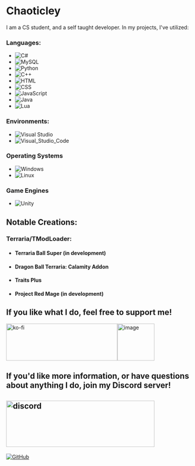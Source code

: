 # Chaoticley

I am a CS student, and a self taught developer.  In my projects, I've utilized:

### Languages:
- ![C#](https://img.shields.io/badge/C%23-873887?style=for-the-badge&logo=CSharp&logoColor=WHITE&logoWidth=20)
- ![MySQL](https://img.shields.io/badge/MySQL-00000F?style=for-the-badge&logo=mysql&logoColor=white)
- ![Python](https://img.shields.io/badge/Python-3776AB?style=for-the-badge&logo=Python&logoColor=white)
- ![C++](https://img.shields.io/badge/C%2B%2B-00599C?style=for-the-badge&logo=c%2B%2B&logoColor=white)
- ![HTML](https://img.shields.io/badge/HTML-239120?style=for-the-badge&logo=html5&logoColor=white)
- ![CSS](https://img.shields.io/badge/CSS-239120?&style=for-the-badge&logo=css3&logoColor=white)
- ![JavaScript](https://img.shields.io/badge/JavaScript-323330?style=for-the-badge&logo=javascript&logoColor=F7DF1E)
- ![Java](https://img.shields.io/badge/Java-ED8B00?style=for-the-badge&logo=openjdk&logoColor=white)
- ![Lua](https://img.shields.io/badge/Lua-2C2D72?style=for-the-badge&logo=lua&logoColor=white)

### Environments:
- ![Visual Studio](https://img.shields.io/badge/Visual_Studio-C994F7?style=for-the-badge&logo=visual-studio&logoColor=WHITE)
- ![Visual_Studio_Code](https://img.shields.io/badge/Visual%20Studio%20Code-007ACC?style=for-the-badge&logo=VisualStudioCode&logoColor=white)

### Operating Systems
- ![Windows](https://img.shields.io/badge/Windows%20CMD-0078D6?style=for-the-badge&logo=Windows&logoColor=white)
- ![Linux](https://img.shields.io/badge/Linux%20CMD-FCC624?style=for-the-badge&logo=Linux&logoColor=black)

### Game Engines
- ![Unity](https://img.shields.io/badge/Unity-000000?style=for-the-badge&logo=Unity&logoColor=white)

## Notable Creations:

### Terraria/TModLoader:
- #### Terraria Ball Super (in development)
- #### Dragon Ball Terraria: Calamity Addon
- #### Traits Plus
- #### Project Red Mage (in development)

## If you like what I do, feel free to support me!

<div style="display: flex; align-items: center;">
    <a href="https://ko-fi.com/X8X2C6OO1">
        <img src="https://ko-fi.com/img/githubbutton_sm.svg?format=code" alt="ko-fi" style="width: 300px; height: 100px;" />
    </a>
    <a href="https://github.com/Chaoticley/Chaoticley/assets/116920211/29542f08-99cb-4d74-8e56-68836abc3b8a">
        <img src="https://github.com/Chaoticley/Chaoticley/assets/116920211/29542f08-99cb-4d74-8e56-68836abc3b8a" alt="image" style="width: 100px; height: 100px;" />
    </a>
</div>

## If you'd like more information, or have questions about anything I do, join my Discord server!

## [<img src="https://pbs.twimg.com/media/EjkzQwvWsAEUN3_?format=png&name=small" alt="discord" width="400" height="125"/>](https://discord.gg/terrariaballsuper)

[![GitHub](https://github-readme-stats-git-masterrstaa-rickstaa.vercel.app/api?username=chaoticley&theme=tokyonight&show_icons=true)](https://github.com/anuraghazra/github-readme-stats)
